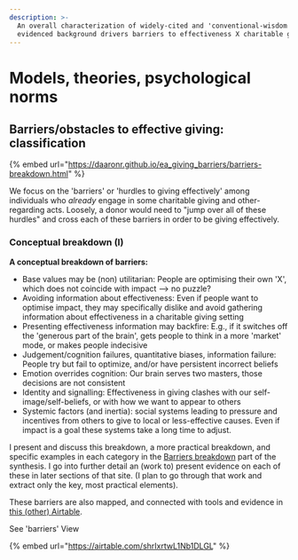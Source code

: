 ```yaml
---
description: >-
  An overall characterization of widely-cited and 'conventional-wisdom'
  evidenced background drivers barriers to effectiveness X charitable giving
---
```


# Models, theories, psychological norms

## Barriers/obstacles to effective giving: classification

{% embed url="https://daaronr.github.io/ea_giving_barriers/barriers-breakdown.html" %}

We focus on the 'barriers' or 'hurdles to giving effectively' among individuals who _already_ engage in some charitable giving and other-regarding acts. Loosely, a donor would need to "jump over all of these hurdles" and cross each of these barriers in order to be giving effectively.

### Conceptual breakdown (I)

**A conceptual breakdown of barriers:**

* Base values may be (non) utilitarian: People are optimising their own 'X', which does not coincide with impact --> no puzzle?
* Avoiding information about effectiveness: Even if people want to optimise impact, they may specifically dislike and avoid gathering information about effectiveness in a charitable giving setting
* Presenting effectiveness information may backfire: E.g., if it switches off the 'generous part of the brain', gets people to think in a more 'market' mode, or makes people indecisive
* Judgement/cognition failures, quantitative biases, information failure: People try but fail to optimize, and/or have persistent incorrect beliefs
* Emotion overrides cognition: Our brain serves two masters, those decisions are not consistent
* Identity and signalling: Effectiveness in giving clashes with our self-image/self-beliefs, or with how we want to appear to others&#x20;
* Systemic factors (and inertia): social systems leading to pressure and incentives from others to give to local or less-effective causes. Even if impact is a goal these systems take a long time to adjust.

I present and discuss this breakdown, a more practical breakdown, and specific examples in each category in the [Barriers breakdown](https://daaronr.github.io/ea\_giving\_barriers/barriers-breakdown.html#barriers-concept) part of the synthesis. I go into further detail an (work to) present evidence on each of these in later sections of that site. (I plan to go through that work and extract only the key, most practical elements).

These barriers are also mapped, and connected with tools and evidence in [this (other) Airtable](https://airtable.com/invite/l?inviteId=invfxhuOkmvi1DOKh\&inviteToken=cee3b07b80a8ec3d4a4ca146dfe5148cde17e637c156719822d8732fbff46e3c).

See 'barriers' View

{% embed url="https://airtable.com/shrIxrtwL1Nb1DLGL" %}
